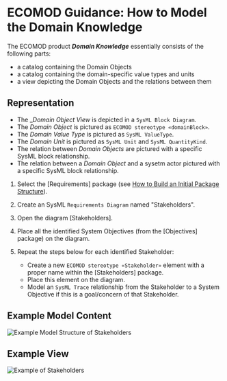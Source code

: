 # ECOMOD Guidance: How to Model the Domain Knowledge




The ECOMOD product **_Domain Knowledge_** essentially consists of the following parts:

+ a catalog containing the Domain Objects
+ a catalog containing the domain-specific value types and units
+ a view depicting the Domain Objects and the relations between them


## Representation

+ The __Domain Object View_ is depicted in a `SysML Block Diagram`.
+ The _Domain Object_ is pictured as `ECOMOD stereotype «domainBlock»`.
+ The _Domain Value Type_ is pictured as `SysML ValueType`.
+ The _Domain Unit_ is pictured as `SysML Unit` and `SysML QuantityKind`.
+ The relation between _Domain Objects_ are pictured with a specific SysML block relationship.
+ The relation between a _Domain Object_ and a sysetm actor pictured with a specific SysML block relationship.






1. Select the [Requirements] package (see [How to Build an Initial Package Structure](guidances_initial-package-structure.md)).

1. Create an SysML `Requirements Diagram` named "Stakeholders".

1. Open the diagram [Stakeholders].

1. Place all the identified System Objectives (from the [Objectives] package) on the diagram.

1. Repeat the steps below for each identified Stakeholder:
    + Create a new `ECOMOD stereotype «Stakeholder»` element with a proper name within the [Stakeholders] package.
    + Place this element on the diagram.
    + Model an `SysML Trace` relationship from the Stakeholder to a System Objective if this is a goal/concern of that Stakeholder.


## Example Model Content

![Example Model Structure of Stakeholders](images/en-ecomod-example-stakeholders-modelstructure.png)


## Example View

![Example of Stakeholders](images/en-ecomod-example-stakeholders-modelview.png)

